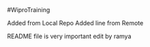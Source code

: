 #WiproTraining

Added from Local Repo
Added line from Remote

README file is very important
edit by ramya
